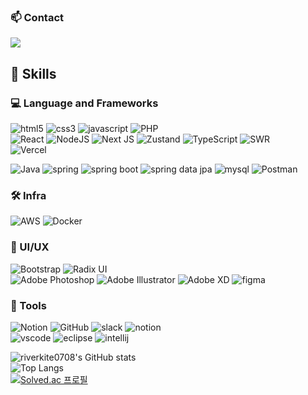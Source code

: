 ### 📫 Contact   
<a href="mailto:oka1313@gmail.com">
    <img src="https://img.shields.io/badge/0908xmrqkr@gmail.com-D14836?style=for-the-badge&logo=gmail&logoColor=white"/>
</a>

## 🦾 Skills   
### 💻 Language and Frameworks   
![html5](https://img.shields.io/badge/html5-E34F26.svg?&style=for-the-badge&logo=html5&logoColor=white)
![css3](https://img.shields.io/badge/css3-1572B6.svg?&style=for-the-badge&logo=css3&logoColor=white)
![javascript](https://img.shields.io/badge/javascript-F7DF1E.svg?&style=for-the-badge&logo=javascript&logoColor=white)
![PHP](https://img.shields.io/badge/php-%23777BB4.svg?style=for-the-badge&logo=php&logoColor=white)   
![React](https://img.shields.io/badge/react-%2320232a.svg?style=for-the-badge&logo=react&logoColor=%2361DAFB)
![NodeJS](https://img.shields.io/badge/node.js-6DA55F?style=for-the-badge&logo=node.js&logoColor=white)
![Next JS](https://img.shields.io/badge/Next.js-black?style=for-the-badge&logo=next.js&logoColor=white)
![Zustand](https://img.shields.io/badge/Zustand-orange?style=for-the-badge&logo=zustand&logoColor=white)
![TypeScript](https://img.shields.io/badge/TypeScript-%23007ACC.svg?style=for-the-badge&logo=typescript&logoColor=white)
![SWR](https://img.shields.io/badge/SWR-black.svg?style=for-the-badge&logo=swr&logoColor=white)   
![Vercel](https://img.shields.io/badge/Vercel-000000?style=for-the-badge&logo=Vercel&logoColor=white)

![Java](https://img.shields.io/badge/java-%23ED8B00.svg?style=for-the-badge&logo=openjdk&logoColor=white)
![spring](https://img.shields.io/badge/spring-6DB33F.svg?&style=for-the-badge&logo=spring&logoColor=white)
![spring boot](https://img.shields.io/badge/SpringBoot-6DB33F?style=for-the-badge&logo=SpringBoot&logoColor=white)
![spring data jpa](https://img.shields.io/badge/SpringDataJpa-6DB33F?style=for-the-badge&logo=SpringDataJpat&logoColor=white)
![mysql](https://img.shields.io/badge/mysql-4479A1.svg?&style=for-the-badge&logo=mysql&logoColor=white)
![Postman](https://img.shields.io/badge/Postman-FF6C37?style=for-the-badge&logo=postman&logoColor=white)

### 🛠️ Infra      
![AWS](https://img.shields.io/badge/AWS-%23FF9900.svg?style=for-the-badge&logo=amazon-aws&logoColor=white)
![Docker](https://img.shields.io/badge/docker-%230db7ed.svg?style=for-the-badge&logo=docker&logoColor=white)

### 🎨 UI/UX
![Bootstrap](https://img.shields.io/badge/bootstrap-%238511FA.svg?style=for-the-badge&logo=bootstrap&logoColor=white)
![Radix UI](https://img.shields.io/badge/radix%20ui-161618.svg?style=for-the-badge&logo=radix-ui&logoColor=white)   
![Adobe Photoshop](https://img.shields.io/badge/adobe%20photoshop-%2331A8FF.svg?style=for-the-badge&logo=adobe%20photoshop&logoColor=white)
![Adobe Illustrator](https://img.shields.io/badge/adobe%20illustrator-%23FF9A00.svg?style=for-the-badge&logo=adobe%20illustrator&logoColor=white)
![Adobe XD](https://img.shields.io/badge/Adobe%20XD-470137?style=for-the-badge&logo=Adobe%20XD&logoColor=#FF61F6)
![figma](https://img.shields.io/badge/figma-f24e1e?style=for-the-badge&logo=figma&logoColor=ffffff)

### 📌 Tools
![Notion](https://img.shields.io/badge/Notion-eeeeee.svg?style=for-the-badge&logo=notion&logoColor=000000)
![GitHub](https://img.shields.io/badge/github-%23121011.svg?style=for-the-badge&logo=github&logoColor=white)
![slack](https://img.shields.io/badge/slack-4A154B.svg?&style=for-the-badge&logo=slack&logoColor=white)
![notion](https://img.shields.io/badge/notion-000000.svg?&style=for-the-badge&logo=notion&logoColor=white)   
![vscode](https://img.shields.io/badge/vscode-007ACC.svg?&style=for-the-badge&logo=visualstudiocode&logoColor=white)
![eclipse](https://img.shields.io/badge/eclipse-2C2255.svg?&style=for-the-badge&logo=eclipseide&logoColor=white)
![intellij](https://img.shields.io/badge/intellij-000000.svg?&style=for-the-badge&logo=intellijidea&logoColor=white)   

![riverkite0708's GitHub stats](https://github-readme-stats.vercel.app/api?username=riverkite0708&show_icons=true&theme=radical)   
![Top Langs](https://github-readme-stats.vercel.app/api/top-langs/?username=riverkite0708&layout=compact)   
[![Solved.ac 프로필](http://mazassumnida.wtf/api/v2/generate_badge?boj=goldgul)](https://solved.ac/goldgul)

